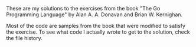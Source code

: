 These are my solutions to the exercises from the book "The Go Programming Language" by Alan A. A. Donavan and Brian W. Kernighan.

Most of the code are samples from the book that were modified to satisfy the exercise. To see what code I actually wrote to get to the solution, check the file history.